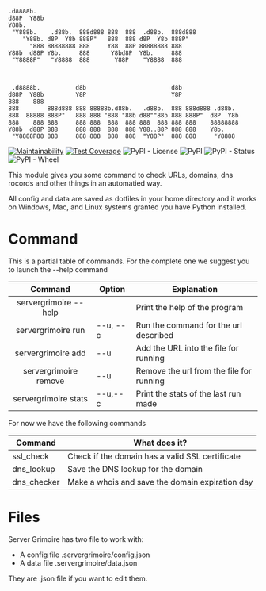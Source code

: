 ```
.d8888b.
d88P  Y88b
Y88b.
 "Y888b.    .d88b.  888d888 888  888  .d88b.  888d888
    "Y88b. d8P  Y8b 888P"   888  888 d8P  Y8b 888P"
      "888 88888888 888     Y88  88P 88888888 888
Y88b  d88P Y8b.     888      Y8bd8P  Y8b.     888
 "Y8888P"   "Y8888  888       Y88P    "Y8888  888



 .d8888b.          d8b                        d8b
d88P  Y88b         Y8P                        Y8P
888    888
888        888d888 888 88888b.d88b.   .d88b.  888 888d888 .d88b.
888  88888 888P"   888 888 "888 "88b d88""88b 888 888P"  d8P  Y8b
888    888 888     888 888  888  888 888  888 888 888    88888888
Y88b  d88P 888     888 888  888  888 Y88..88P 888 888    Y8b.
 "Y8888P88 888     888 888  888  888  "Y88P"  888 888     "Y8888
```

[![Maintainability](https://api.codeclimate.com/v1/badges/4aece0d4c29b48cfcea4/maintainability)](https://codeclimate.com/github/fundor333/servergrimoire/maintainability)
[![Test Coverage](https://api.codeclimate.com/v1/badges/4aece0d4c29b48cfcea4/test_coverage)](https://codeclimate.com/github/fundor333/servergrimoire/test_coverage)
![PyPI - License](https://img.shields.io/pypi/l/servergrimoire)
![PyPI](https://img.shields.io/pypi/v/servergrimoire)
![PyPI - Status](https://img.shields.io/pypi/status/servergrimoire)
![PyPI - Wheel](https://img.shields.io/pypi/wheel/servergrimoire)

This module gives you some command to check URLs, domains, dns rocords and other things in an automatied way.

All config and data are saved as dotfiles in your home directory and it works on Windows, Mac, and Linux systems granted
you have Python installed.

# Command

This is a partial table of commands. For the complete one we suggest you to launch the --help command

|        Command        | Option   | Explanation                              |
|:---------------------:|----------|------------------------------------------|
| servergrimoire --help |          | Print the help of the program            |
| servergrimoire run    | --u, --c | Run the command for the url described    |
| servergrimoire add    | --u      | Add the URL into the file for running    |
| servergrimoire remove | --u      | Remove the url from the file for running |
| servergrimoire stats  | --u,--c  | Print the stats of the last run made     |

For now we have the following commands

| Command     | What does it?                                   |
|-------------|-------------------------------------------------|
| ssl_check   | Check if the domain has a valid SSL certificate |
| dns_lookup  | Save the DNS lookup for the domain              |
| dns_checker | Make a whois and save the domain expiration day |

# Files

Server Grimoire has two file to work with:

* A config file .servergrimoire/config.json
* A data file .servergrimoire/data.json

They are .json file if you want to edit them.
